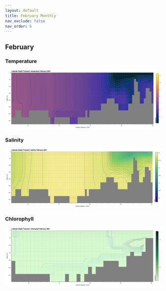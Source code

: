 ```yaml
---
layout: default
title: February Monthly
nav_exclude: false
nav_order: 6
---
```


## February

### Temperature
![February Temperature](cmems_mod_arc_phy_my_topaz4_P1M/2021/February/thetao.png)

### Salinity
![February Salinity](cmems_mod_arc_phy_my_topaz4_P1M/2021/February/so.png)

### Chlorophyll
![February Chlorophyll](cmems_mod_arc_bgc_my_ecosmo_P1M/2021/February/chl.png)